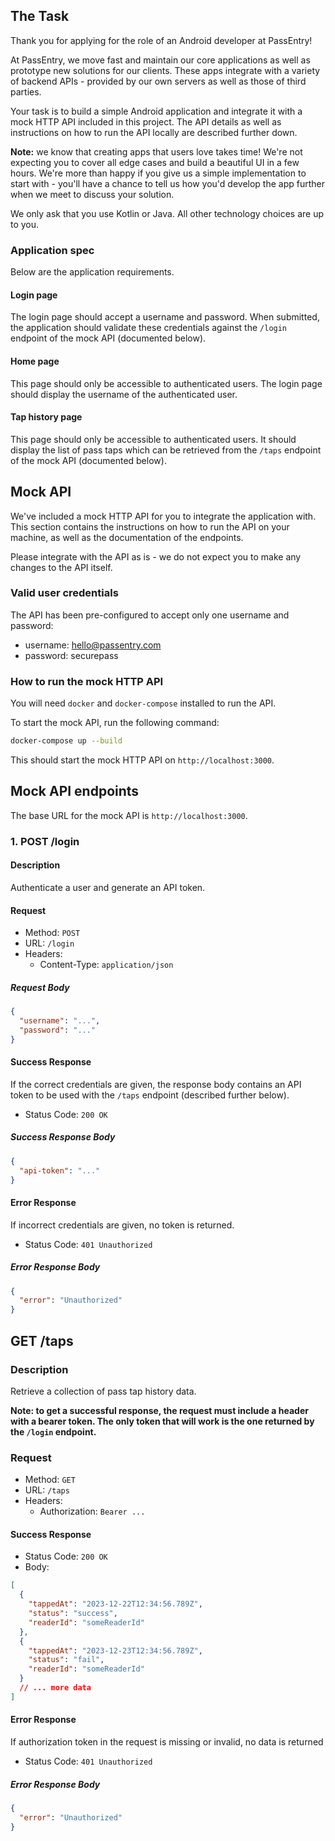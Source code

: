 ## The Task

Thank you for applying for the role of an Android developer at PassEntry!

At PassEntry, we move fast and maintain our core applications as well as prototype new solutions for our clients. These apps integrate with a variety of backend APIs - provided by our own servers as well as those of third parties.

Your task is to build a simple Android application and integrate it with a mock HTTP API included in this project. The API details as well as instructions on how to run the API locally are described further down.

**Note:** we know that creating apps that users love takes time! We're not expecting you to cover all edge cases and build a beautiful UI in a few hours. We're more than happy if you give us a simple implementation to start with - you'll have a chance to tell us how you'd develop the app further when we meet to discuss your solution.

We only ask that you use Kotlin or Java. All other technology choices are up to you.

### Application spec

Below are the application requirements.

#### Login page

The login page should accept a username and password. When submitted,
the application should validate these credentials against the `/login` endpoint
of the mock API (documented below).

#### Home page

This page should only be accessible to authenticated users. The login page
should display the username of the authenticated user.

#### Tap history page

This page should only be accessible to authenticated users. It should display the list of pass taps which can be retrieved from the `/taps` endpoint of the mock API (documented below).

## Mock API

We've included a mock HTTP API for you to integrate the application with.
This section contains the instructions on how to run the API on your machine, as well as the documentation of the endpoints.

Please integrate with the API as is - we do not expect you to make any changes to the API itself.

### Valid user credentials

The API has been pre-configured to accept only one username and password:

- username: hello@passentry.com
- password: securepass

### How to run the mock HTTP API

You will need `docker` and `docker-compose` installed to run the API.

To start the mock API, run the following command:

```sh
docker-compose up --build
```

This should start the mock HTTP API on `http://localhost:3000`.

## Mock API endpoints

The base URL for the mock API is `http://localhost:3000`.

### 1. POST /login

#### Description

Authenticate a user and generate an API token.

#### Request

- Method: `POST`
- URL: `/login`
- Headers:
  - Content-Type: `application/json`

##### Request Body

```json
{
  "username": "...",
  "password": "..."
}
```

#### Success Response

If the correct credentials are given, the response body contains an API token to
be used with the `/taps` endpoint (described further below).

- Status Code: `200 OK`

##### Success Response Body

```json
{
  "api-token": "..."
}
```

#### Error Response

If incorrect credentials are given, no token is returned.

- Status Code: `401 Unauthorized`

##### Error Response Body

```json
{
  "error": "Unauthorized"
}
```

## GET /taps

### Description

Retrieve a collection of pass tap history data.

**Note: to get a successful response, the request must include a header with a bearer token. The only token that will work is the one returned by the `/login` endpoint.**

### Request

- Method: `GET`
- URL: `/taps`
- Headers:
  - Authorization: `Bearer ...`

#### Success Response

- Status Code: `200 OK`
- Body:

```json
[
  {
    "tappedAt": "2023-12-22T12:34:56.789Z",
    "status": "success",
    "readerId": "someReaderId"
  },
  {
    "tappedAt": "2023-12-23T12:34:56.789Z",
    "status": "fail",
    "readerId": "someReaderId"
  }
  // ... more data
]
```

#### Error Response

If authorization token in the request is missing or invalid, no data is returned

- Status Code: `401 Unauthorized`

##### Error Response Body

```json
{
  "error": "Unauthorized"
}
```
